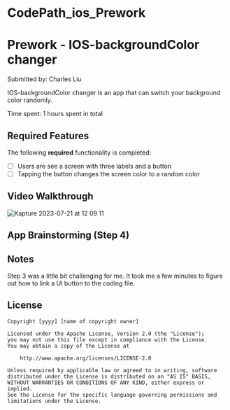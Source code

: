# CodePath_ios_Prework
# Prework - IOS-backgroundColor changer

Submitted by: Charles Liu

IOS-backgroundColor changer is an app that can switch your background color randomly.

Time spent: 1 hours spent in total

## Required Features

The following **required** functionality is completed:

- [ ] Users are see a screen with three labels and a button
- [ ] Tapping the button changes the screen color to a random color
 
## Video Walkthrough

![Kapture 2023-07-21 at 12 09 11](https://github.com/PhattyBee/CodePath_ios_Prework/assets/126411853/f5e3c788-9ca3-4682-bab1-19f25e0a0838)


## App Brainstorming (Step 4)

## Notes

Step 3 was a little bit challenging for me. It took me a few minutes to figure out how to link a UI button to the coding file.

## License

    Copyright [yyyy] [name of copyright owner]

    Licensed under the Apache License, Version 2.0 (the "License");
    you may not use this file except in compliance with the License.
    You may obtain a copy of the License at

        http://www.apache.org/licenses/LICENSE-2.0

    Unless required by applicable law or agreed to in writing, software
    distributed under the License is distributed on an "AS IS" BASIS,
    WITHOUT WARRANTIES OR CONDITIONS OF ANY KIND, either express or implied.
    See the License for the specific language governing permissions and
    limitations under the License.
